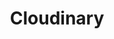 ---
type: framework
cloudinary_convert: false
published: published
slug: cloudinary
title: Cloudinary
start: January 01, 2000
---